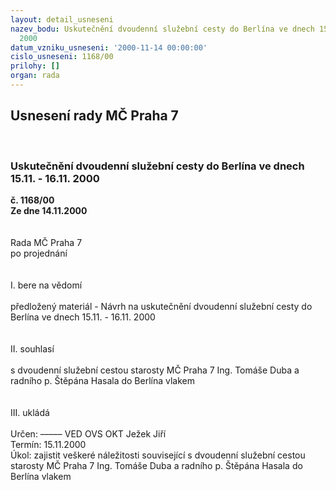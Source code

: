 ```yaml
---
layout: detail_usneseni
nazev_bodu: Uskutečnění dvoudenní služební cesty do Berlína ve dnech 15.11. - 16.11.
  2000
datum_vzniku_usneseni: '2000-11-14 00:00:00'
cislo_usneseni: 1168/00
prilohy: []
organ: rada
---
```

<div id="ucUsn_pList" class="usn">
	<span><h2>Usnesení rady MČ Praha 7 </h2>
<br></span><div class="standBody">
<span><h3>Uskutečnění dvoudenní služební cesty do Berlína ve dnech 15.11. - 16.11. 2000</h3></span><div class="center">
		<strong>č. 1168/00</strong><br>
	</div>
<div class="center">
		<strong>Ze dne 14.11.2000</strong><br><br>
	</div>
<br>Rada MČ Praha 7<br>po projednání<br><br><br>I.	bere na vědomí<br><br> předložený materiál - Návrh na uskutečnění dvoudenní služební cesty do Berlína ve dnech 15.11. - 16.11. 2000<br><br><br>II.	souhlasí <br><br>s dvoudenní  služební cestou starosty MČ Praha 7 Ing. Tomáše Duba  a radního p. Štěpána Hasala do Berlína vlakem<br><br><br>III.	ukládá <br><br> Určen:	–––––	VED OVS OKT Ježek Jiří<br>Termín: 15.11.2000<br>Úkol:	zajistit veškeré náležitosti související s dvoudenní  služební cestou starosty MČ Praha 7 Ing. Tomáše Duba  a radního p. Štěpána Hasala do Berlína vlakem <br> <br><br> </div>
</div>